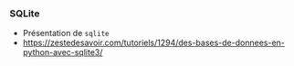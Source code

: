 ### SQLite

* Présentation de `sqlite`
* <https://zestedesavoir.com/tutoriels/1294/des-bases-de-donnees-en-python-avec-sqlite3/>
